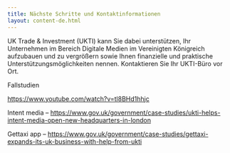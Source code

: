 ```yaml
---
title: Nächste Schritte und Kontaktinformationen
layout: content-de.html
---
```


UK Trade & Investment (UKTI) kann Sie dabei unterstützen, Ihr Unternehmen im Bereich Digitale Medien im Vereinigten Königreich aufzubauen und zu vergrößern sowie Ihnen finanzielle und praktische Unterstützungsmöglichkeiten nennen.
Kontaktieren Sie Ihr UKTI-Büro vor Ort. 

Fallstudien

https://www.youtube.com/watch?v=tl8BHd1hhjc

Intent media – 
https://www.gov.uk/government/case-studies/ukti-helps-intent-media-open-new-headquarters-in-london

Gettaxi app – 
https://www.gov.uk/government/case-studies/gettaxi-expands-its-uk-business-with-help-from-ukti
